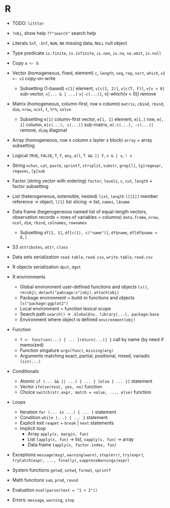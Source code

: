 # R

- TODO: `littler`
- `?obj`, show help `??"search"` search help
- Literals `Inf`, `-Inf`, `NaN`, `NA` missing data, `NULL` null object
- Type predicate `is.finite`, `is.infinite`, `is.nan`, `is.na`, `na.omit`, `is.null`
- Copy `a <- b`
- Vector (homogeneous, fixed, element) `c`, `length`, `seq`, `rep`, `sort`, `which`, `v2
  <- v1` copy-on-write
    - Subsetting (1-based) `v[1]` element, `v[c(1, 2)]`, `v[c(T, F)]`, `v[v > 0]`
      sub-vector, `v[... & | ...]` `v[-c(...)]`, v[-which(v < 0)] remove
- Matrix (homogeneous, column-first, row x column) `matrix`, `cbind`, `rbind`, `dim`,
  `nrow`, `ncol`, `t`, `%*%`, `solve`
    - Subsetting `m[1]` column-first vector, `m[1, 1]` element, `m[1,]` row, `m[, 1]`
      column, `m[c(...), c(...)]` sub-matrix, `m[-c(...), -c(...)]` remove, `diag`
      diagonal
- Array (homogeneous, row x column x layter x block) `array` + array subsetting
- Logical `TRUE`, `FALSE`, `T`, `F`, `any`, `all`, `T && || F`, `v & | v`, `! v`
- String `nchar`, `cat`, `paste`, `sprintf`, `strsplit`, `substr`, `grep[l]`,
  `[g]regexpr`, `regexec`, `[g]sub`
- Factor (string vector with ordering) `factor`, `levels`, `c`, `cut`, `length` + factor
  subsetting
- List (heterogeneous, extensible, nested) `list`, `length` `l[[1]]` member reference ->
  object, `l[1]` list slicing -> list, `names`, `l$name`
- Data frame (hegerogeneous named list of equal-length vectors, observation records =
  rows of variables = columns) `data.frame`, `nrow`, `ncol`, `dim`, `rbind`, `colnames`,
  `rownames`
    - Subsetting `df[1, 1]`, `df[c(1), c("name")]`, `df$name`, `df[df$name > 0,]`
- S3 `attributes`, `attr`, `class`
- Data sets serialization `read.table`, `read.csv`, `write.table`, `read.csv`
- R objects serialization `dput`, `dget`
- R environments
    - Global environment user-defined funcitons and objects `ls()`, `rm(obj)`,
      `detach("pakcage:x"|obj)`, `attach(obj)`
    - Package environment = build-in functions and objects `ls("package:ggplot2")`
    - Local environment = function lexical scope
    - Search path `search()` -> `.GlobalEnv, library(...), package:base`
    - Environment where object is defined `environment(obj)`
- Function
    - `f <- function(...) { ... [return(...)] }` call by name (by need if memoized)
    - Function singature `args(func)`, `missing(arg)`
    - Arguments matching exact, partial, positional, mixed, variadic `list(...)`
- Conditionals
    - Atomic `if (... && || ...) { ... } [else { ... }]` statement
    - Vector `ifelse(test, yes, no)` function
    - Choice `switch(str.expr, match = value, ..., else)` function
- Loops
    - Iteration `for (... in ...) { ... }` statement
    - Condition `while (...) { ... }` statement
    - Explicit exit `reapet` + `break` | `next` statements
    - Implicit loop
        - Array `apply(x, margin, fun)`
        - List `lapply(x, fun)` -> list, `sapply(s, fun)` -> array
        - Data frame `tapply(x, factor.index, fun)`
- Exceptions `message(msg)`, `warning(warn)`, `stop(err)`, `try(expr)`,
  `tryCatch(expr, ..., finally)`, `suppressWarnings(expr)`

- System functions `getwd`, `setwd`, `format`, `sprintf`
- Math funcitons `sum`, `prod`, `round`
- Evaluation `eval(parse(text = "1 + 2"))`
- Errors: `message`, `warning`, `stop`
